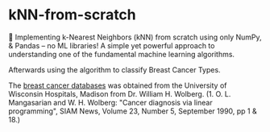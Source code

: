 # kNN-from-scratch
🧠 Implementing k-Nearest Neighbors (kNN) from scratch using only NumPy, &amp; Pandas – no ML libraries! A simple yet powerful approach to understanding one of the fundamental machine learning algorithms. 

Afterwards using the algorithm to classify Breast Cancer Types.

The [breast cancer databases](https://archive.ics.uci.edu/dataset/17/breast+cancer+wisconsin+diagnostic) was obtained from the University of Wisconsin Hospitals, Madison from Dr. William H. Wolberg. 
(1. O. L. Mangasarian and W. H. Wolberg: "Cancer diagnosis via linear programming", SIAM News, Volume 23, Number 5, September 1990, pp 1 & 18.)
